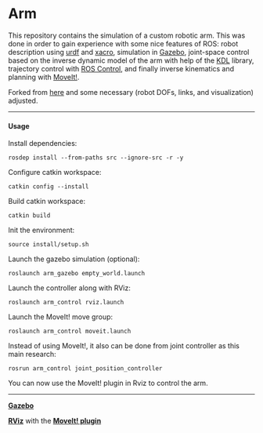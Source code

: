 # Arm

This repository contains the simulation of a custom robotic arm. This was done in order to gain experience with some nice features of ROS: robot description using [urdf](http://wiki.ros.org/urdf/XML) and [xacro](http://wiki.ros.org/xacro), simulation in [Gazebo](http://gazebosim.org/), joint-space control based on the inverse dynamic model of the arm with help of the [KDL](http://www.orocos.org/kdl) library, trajectory control with [ROS Control](http://wiki.ros.org/joint_trajectory_controller), and finally inverse kinematics and planning with [MoveIt!](http://moveit.ros.org/). 

Forked from [here](https://github.com/jmichiels/arm) and some necessary (robot DOFs, links, and visualization) adjusted.

___

#### Usage
Install dependencies:
```
rosdep install --from-paths src --ignore-src -r -y
```
Configure catkin workspace:
```
catkin config --install
```
Build catkin workspace:
```
catkin build
```
Init the environment:
```
source install/setup.sh
```
Launch the gazebo simulation (optional):
```
roslaunch arm_gazebo empty_world.launch
```
Launch the controller along with RViz:
```
roslaunch arm_control rviz.launch
```
Launch the MoveIt! move group:
```
roslaunch arm_control moveit.launch
```
Instead of using MoveIt!, it also can be done from joint controller as this main research:
```
rosrun arm_control joint_position_controller
```

You can now use the MoveIt! plugin in Rviz to control the arm.
___

**[Gazebo](http://gazebosim.org/)**

**[RViz](http://wiki.ros.org/rviz)** with the **[MoveIt! plugin](http://docs.ros.org/kinetic/api/moveit_tutorials/html/doc/ros_visualization/visualization_tutorial.html)**

